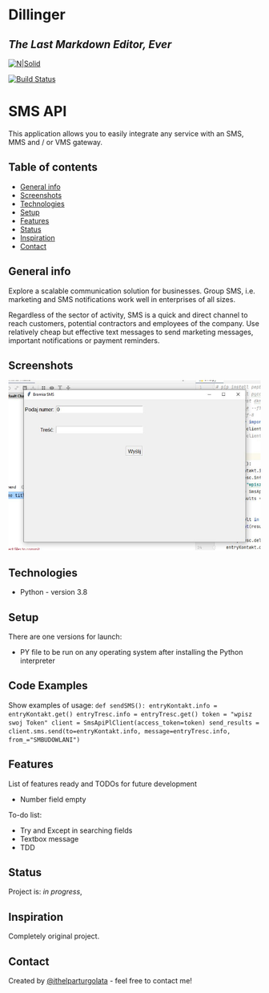 # Dillinger
## _The Last Markdown Editor, Ever_

[![N|Solid](https://cldup.com/dTxpPi9lDf.thumb.png)](https://nodesource.com/products/nsolid)

[![Build Status](https://travis-ci.org/joemccann/dillinger.svg?branch=master)](https://travis-ci.org/joemccann/dillinger)

# SMS API
This application allows you to easily integrate any service with an SMS, MMS and / or VMS gateway. 

## Table of contents
* [General info](#general-info)
* [Screenshots](#screenshots)
* [Technologies](#technologies)
* [Setup](#setup)
* [Features](#features)
* [Status](#status)
* [Inspiration](#inspiration)
* [Contact](#contact)

## General info
Explore a scalable communication solution for businesses. Group SMS, i.e. marketing and SMS notifications work well in enterprises of all sizes.

Regardless of the sector of activity, SMS is a quick and direct channel to reach customers, potential contractors and employees of the company. Use relatively cheap but effective text messages to send marketing messages, important notifications or payment reminders. 

## Screenshots
![Example screenshot](./smsapi.jpg)

## Technologies
* Python - version 3.8

## Setup
There are one versions for launch:
* PY file to be run on any operating system after installing the Python interpreter 

## Code Examples
Show examples of usage:
`def sendSMS():
    entryKontakt.info = entryKontakt.get()
    entryTresc.info = entryTresc.get()
    token = "wpisz swoj Token"
    client = SmsApiPlClient(access_token=token)
    send_results = client.sms.send(to=entryKontakt.info,
                                   message=entryTresc.info,
                                   from_="SMBUDOWLANI")`

## Features
List of features ready and TODOs for future development
* Number field empty
 

To-do list:
* Try and Except in searching fields
* Textbox message
* TDD

## Status
Project is: _in progress_, 

## Inspiration
Completely original project.

## Contact
Created by [@ithelparturgolata](ithelparturgolata@gmail.com) - feel free to contact me!
